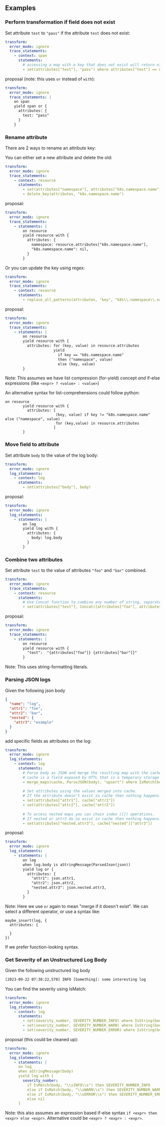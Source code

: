 ## Examples

### Perform transformation if field does not exist
Set attribute `test` to `"pass"` if the attribute `test` does not exist:
```yaml
transform:
  error_mode: ignore
  trace_statements:
    - context: span
      statements:
        # accessing a map with a key that does not exist will return nil. 
        - set(attributes["test"], "pass") where attributes["test"] == nil
``` 

proposal (note: this uses `or` instead of `with`):

```yaml
transform:
  error_mode: ignore
  trace_statements: |
    on span
    yield span or {
      attributes: {
        test: "pass"
      }
    }
```

### Rename attribute
There are 2 ways to rename an attribute key:

You can either set a new attribute and delete the old:

```yaml
transform:
  error_mode: ignore
  trace_statements:
    - context: resource
      statements:
        - set(attributes["namespace"], attributes["k8s.namespace.name"])
        - delete_key(attributes, "k8s.namespace.name") 
``` 

proposal:

```yaml
transform:
  error_mode: ignore
  trace_statements:
    - statements: |
        on resource
        yield resource with {
          attributes: {
            namespace: resource.attributes["k8s.namespace.name"],
            "k8s.namespace.name": nil,
          }
        }
``` 

Or you can update the key using regex:

```yaml
transform:
  error_mode: ignore
  trace_statements:
    - context: resource
      statements:
        - replace_all_patterns(attributes, "key", "k8s\\.namespace\\.name", "namespace")
``` 

proposal:

```yaml
transform:
  error_mode: ignore
  trace_statements:
    - statements: |
        on resource
        yield resource with {
          attributes: for (key, value) in resource.attributes
                      yield
                        if key == "k8s.namespace.name" 
                        then ("namespace", value)
                        else (key, value)
        }
```

Note: This assumes we have list compression (for-yield) concept *and* if-else expressions (like `<expr> ? <value> : <value>`)

An alternative syntax for list-comprehensions could follow python:

```
on resource
        yield resource with {
          attributes: [
                       (key, value) if key != "k8s.namespace.name" else ("namespace", value)
                       for (key,value) in resource.attributes
                      ]
        }
```


### Move field to attribute
Set attribute `body` to the value of the log body:

```yaml
transform:
  error_mode: ignore
  log_statements:
    - context: log
      statements: 
        - set(attributes["body"], body)
``` 

proposal:

```yaml
transform:
  error_mode: ignore
  log_statements:
    - statements: |
        on log
        yield log with {
          attributes: {
            body: log.body
          }
        }
```

### Combine two attributes
Set attribute `test` to the value of attributes `"foo"` and `"bar"` combined. 
```yaml
transform:
  error_mode: ignore
  trace_statements:
    - context: resource
      statements:
        # Use Concat function to combine any number of string, separated by a delimiter.
        - set(attributes["test"], Concat([attributes["foo"], attributes["bar"]], " "))
```

proposal:

```yaml
transform:
  error_mode: ignore
  trace_statements:
    - statements: |
        on resource
        yield resource with {
          "test":  "{attributes["foo"]} {attributes["bar"]}"
        }
``` 

Note: This uses string-formatting literals.

### Parsing JSON logs

Given the following json body

```json
{
  "name": "log",
  "attr1": "foo",
  "attr2": "bar",
  "nested": {
    "attr3": "example"
  }
}
```

add specific fields as attributes on the log:

```yaml
transform:
  error_mode: ignore
  log_statements:
    - context: log
      statements:
        # Parse body as JSON and merge the resulting map with the cache map, ignoring non-json bodies.
        # cache is a field exposed by OTTL that is a temporary storage place for complex operations.
        - merge_maps(cache, ParseJSON(body), "upsert") where IsMatch(body, "^\\{") 
          
        # Set attributes using the values merged into cache.
        # If the attribute doesn't exist in cache then nothing happens.
        - set(attributes["attr1"], cache["attr1"])
        - set(attributes["attr2"], cache["attr2"])
        
        # To access nested maps you can chain index ([]) operations.
        # If nested or attr3 do no exist in cache then nothing happens.
        - set(attributes["nested.attr3"], cache["nested"]["attr3"])
```
proposal:

```yaml
transform:
  error_mode: ignore
  log_statements:
    - statements: |
        on log
        when log.body is aStringMessage(ParsedJson(json))
        yield log or {
          attributes: {
            "attr1": json.attr1,
            "attr2": json.attr2,
            "nested.attr3": json.nested.attr3,
          }
        }
``` 

Note: Here we use `or` again to mean "merge if it doesn't exist".  We can
select a different operator, or use a syntax like:

```
maybe_insert(log, {
  attributes: {

  }
})
```

If we prefer function-looking syntax.

### Get Severity of an Unstructured Log Body

Given the following unstructured log body

```txt
[2023-09-22 07:38:22,570] INFO [Something]: some interesting log
```

You can find the severity using IsMatch:

```yaml
transform:
  error_mode: ignore
  log_statements:
    - context: log
      statements:
        - set(severity_number, SEVERITY_NUMBER_INFO) where IsString(body) and IsMatch(body, "\\sINFO\\s")
        - set(severity_number, SEVERITY_NUMBER_WARN) where IsString(body) and IsMatch(body, "\\sWARN\\s")
        - set(severity_number, SEVERITY_NUMBER_ERROR) where IsString(body) and IsMatch(body, "\\sERROR\\s")
```

proposal (this could be cleaned up):

```yaml
transform:
  error_mode: ignore
  log_statements:
    - statements: |
      on log
      when aStringMessage(body)
      yield log with {
        severity_number: 
          if IsMatch(body, "\\sINFO\\s") then SEVERITY_NUMBER_INFO
          else if IsMatch(body, "\\sWARN\\s") then SEVERITY_NUMBER_WARN
          else if IsMatch(body, "\\sERROR\\s") then SEVERITY_NUMBER_ERROR
          else nil
      }
```
Note: this also assumes an expression based if-else syntax `if <expr> then <expr> else <expr>`.  Alternative could be `<expr> ? <expr> : <expr>`.